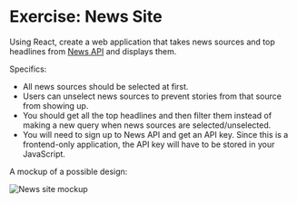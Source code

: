 # Exercise: News Site

Using React, create a web application that takes news sources and top headlines from [News API](http://beta.newsapi.org/docs) and displays them.

Specifics:

* All news sources should be selected at first.
* Users can unselect news sources to prevent stories from that source from showing up.
* You should get all the top headlines and then filter them instead of making a new query when news sources are selected/unselected.
* You will need to sign up to News API and get an API key. Since this is a frontend-only application, the API key will have to be stored in your JavaScript.

A mockup of a possible design:

![News site mockup](news_site_mockup.png)
